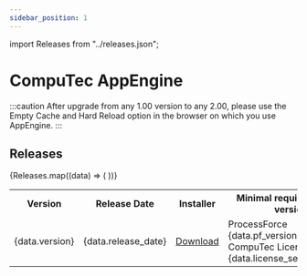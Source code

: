 ```yaml
---
sidebar_position: 1
---
```


import Releases from "../releases.json";

# CompuTec AppEngine

:::caution
    After upgrade from any 1.00 version to any 2.00, please use the Empty Cache and Hard Reload option in the browser on which you use AppEngine.
:::

## Releases

<table>
  <tr>
    <th>Version</th>
    <th>Release Date</th>
    <th>Installer</th>
    <th>Minimal required related version</th>
  </tr>
  {Releases.map((data) => (
    <tr>
      <td>{data.version}</td>
      <td>{data.release_date}</td>
      <td><a href={`https://download.computec.one/software/appengine/releases/CompuTec_AppEngine_${data.build}_x64.exe`}>Download</a></td>
      <td>ProcessForce {data.pf_version}<br />CompuTec License Server {data.license_server_version}</td>
    </tr>
  ))}
</table>
